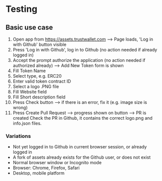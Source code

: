# Testing

## Basic use case

1. Open app from https://assets.trustwallet.com --> Page loads, 'Log in with Github' button visible
2. Press 'Log in with Github', log in to Github (no action needed if already logged in)
3. Accept the prompt authorize the application (no action needed if authorized already)
  --> Add New Token form is shown
4. Fill Token Name
5. Select type, e.g. ERC20
6. Enter valid token contract ID
7. Select a logo .PNG file
8. Fill Website field
9. Fill Short description field
10. Press Check button --> if there is an error, fix it (e.g. image size is wrong)
11. Press Create Pull Request
 --> progress shown on button
 --> PR is created
Check the PR in Github, it contains the correct logo.png and info.json files.

### Variations

- Not yet logged in to Github in current browser session, or already logged in
- A fork of assets already exists for the Github user, or does not exist
- Normal browser window or Incognito mode
- Browser: Chrome, Firefox, Safari
- Desktop, mobile platform

